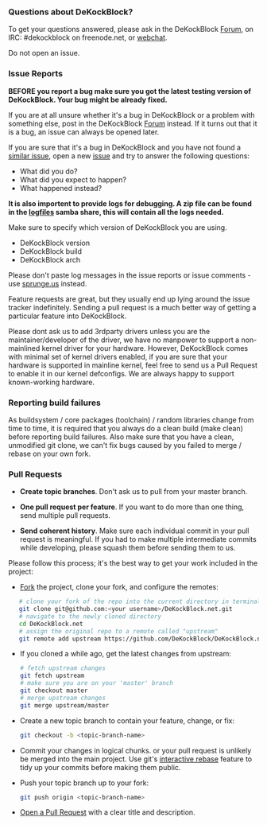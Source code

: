 ### Questions about DeKockBlock?

To get your questions answered, please ask in the DeKockBlock [Forum], on IRC: 
\#dekockblock on freenode.net, or [webchat]. 

Do not open an issue.

### Issue Reports

**BEFORE you report a bug make sure you got the latest testing version of 
DeKockBlock. Your bug might be already fixed.**

If you are at all unsure whether it's a bug in DeKockBlock or a problem with 
something else, post in the DeKockBlock [Forum] instead. If it turns out that it is
a bug, an issue can always be opened later.

If you are sure that it's a bug in DeKockBlock and you have not found a [similar issue], open a new [issue]
and try to answer the following questions:
- What did you do?
- What did you expect to happen?
- What happened instead?

**It is also importent to provide logs for debugging.
A zip file can be found in the [logfiles] samba share, this will contain all the logs needed.**

Make sure to specify which version of DeKockBlock you are using.
- DeKockBlock version
- DeKockBlock build
- DeKockBlock arch

Please don't paste log messages in the issue reports or issue comments - use 
[sprunge.us](http://sprunge.us) instead.

Feature requests are great, but they usually end up lying around the issue
tracker indefinitely. Sending a pull request is a much better way of getting a
particular feature into DeKockBlock.

Please dont ask us to add 3rdparty drivers unless you are the maintainer/developer of the driver,
we have no manpower to support a non-mainlined kernel driver for your hardware.
However, DeKockBlock comes with minimal set of kernel drivers enabled, if you are sure that your hardware
is supported in mainline kernel, feel free to send us a Pull Request to enable it in our
kernel defconfigs. We are always happy to support known-working hardware.

### Reporting build failures

As buildsystem / core packages (toolchain) / random libraries change from time to time, it is required
that you always do a clean build (make clean) before reporting build failures. Also make sure that you
have a clean, unmodified git clone, we can't fix bugs caused by you failed to merge / rebase on
your own fork.

### Pull Requests

- **Create topic branches**. Don't ask us to pull from your master branch.

- **One pull request per feature**. If you want to do more than one thing, send
  multiple pull requests.

- **Send coherent history**. Make sure each individual commit in your pull
  request is meaningful. If you had to make multiple intermediate commits while
  developing, please squash them before sending them to us.

Please follow this process; it's the best way to get your work included in the project:

- [Fork](http://help.github.com/fork-a-repo/) the project, clone your fork,
   and configure the remotes:

```bash
   # clone your fork of the repo into the current directory in terminal
   git clone git@github.com:<your username>/DeKockBlock.net.git
   # navigate to the newly cloned directory
   cd DeKockBlock.net
   # assign the original repo to a remote called "upstream"
   git remote add upstream https://github.com/DeKockBlock/DeKockBlock.net.git
   ```

- If you cloned a while ago, get the latest changes from upstream:

   ```bash
   # fetch upstream changes
   git fetch upstream
   # make sure you are on your 'master' branch
   git checkout master
   # merge upstream changes
   git merge upstream/master
   ```

- Create a new topic branch to contain your feature, change, or fix:

   ```bash
   git checkout -b <topic-branch-name>
   ```

- Commit your changes in logical chunks. or your pull request is unlikely
   be merged into the main project. Use git's
   [interactive rebase](https://help.github.com/articles/interactive-rebase)
   feature to tidy up your commits before making them public.

- Push your topic branch up to your fork:

   ```bash
   git push origin <topic-branch-name>
   ```

- [Open a Pull Request](https://help.github.com/articles/using-pull-requests) with a
    clear title and description.

[Forum]: http://dekockblock.tv/forum
[issue]: https://github.com/DeKockBlock/DeKockBlock.net/issues
[webchat]: http://dekockblock.tv/support/chat
[logfiles]: http://wiki.dekockblock.tv/index.php?title=DeKockBlock_FAQ#Support_Logs
[similar issue]: https://github.com/DeKockBlock/DeKockBlock.net/search?&ref=cmdform&type=Issues
